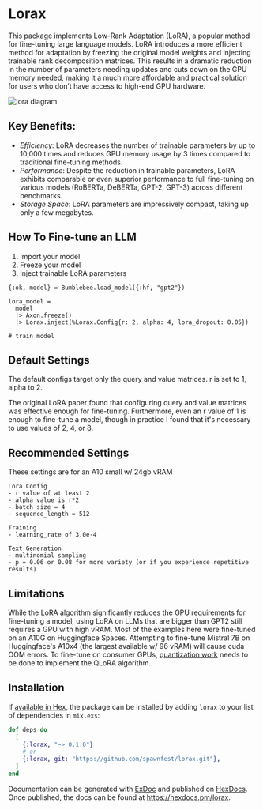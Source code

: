 # Lorax

This package implements Low-Rank Adaptation (LoRA), a popular method for fine-tuning large language models.
LoRA introduces a more efficient method for adaptation by freezing the original model weights and injecting trainable rank decomposition matrices. This results in a dramatic reduction in the number of parameters needing updates and cuts down on the GPU memory needed, making it a much more affordable and practical solution for users who don’t have access to high-end GPU hardware.

![lora diagram](https://raw.githubusercontent.com/spawnfest/lorax/main/diagram.png)

## Key Benefits:
- *Efficiency*: LoRA decreases the number of trainable parameters by up to 10,000 times and reduces GPU memory usage by 3 times compared to traditional fine-tuning methods.
- *Performance*: Despite the reduction in trainable parameters, LoRA exhibits comparable or even superior performance to full fine-tuning on various models (RoBERTa, DeBERTa, GPT-2, GPT-3) across different benchmarks.
- *Storage Space*: LoRA parameters are impressively compact, taking up only a few megabytes. 

## How To Fine-tune an LLM

1. Import your model
2. Freeze your model
3. Inject trainable LoRA parameters

```
{:ok, model} = Bumblebee.load_model({:hf, "gpt2"})

lora_model =
  model
  |> Axon.freeze()
  |> Lorax.inject(%Lorax.Config{r: 2, alpha: 4, lora_dropout: 0.05})

# train model
```

## Default Settings

The default configs target only the query and value matrices.
r is set to 1, alpha to 2.

The original LoRA paper found that configuring query and value matrices was effective enough for fine-tuning. Furthermore, even an r value of 1 is enough to fine-tune a model, though in practice I found that it's necessary to use values of 2, 4, or 8.   

## Recommended Settings

These settings are for an A10 small w/ 24gb vRAM

```
Lora Config
- r value of at least 2
- alpha value is r*2
- batch size = 4
- sequence_length = 512

Training
- learning_rate of 3.0e-4

Text Generation
- multinomial sampling
- p = 0.06 or 0.08 for more variety (or if you experience repetitive results)
```

## Limitations

While the LoRA algorithm significantly reduces the GPU requirements for fine-tuning a model, using LoRA on LLMs that are bigger than GPT2 still requires a GPU with high vRAM. Most of the examples here were fine-tuned on an A10G on Huggingface Spaces. Attempting to fine-tune Mistral 7B on Huggingface's A10x4 (the largest available w/ 96 vRAM) will cause cuda OOM errors. To fine-tune on consumer GPUs, [quantization work](https://github.com/elixir-nx/axon/issues/100) needs to be done to implement the QLoRA algorithm.

## Installation

If [available in Hex](https://hex.pm/docs/publish), the package can be installed
by adding `lorax` to your list of dependencies in `mix.exs`:

```elixir
def deps do
  [
    {:lorax, "~> 0.1.0"}
    # or
    {:lorax, git: "https://github.com/spawnfest/lorax.git"},
  ]
end
```

Documentation can be generated with [ExDoc](https://github.com/elixir-lang/ex_doc)
and published on [HexDocs](https://hexdocs.pm). Once published, the docs can
be found at <https://hexdocs.pm/lorax>.

